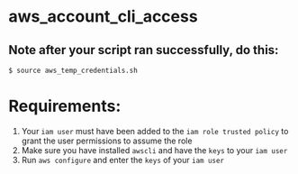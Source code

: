 # aws_account_cli_access
## Note after your script ran successfully, do this:

`$ source aws_temp_credentials.sh`

# Requirements:
1. Your `iam user` must have been added to the `iam role trusted policy` to grant the user permissions to assume the role
2. Make sure you have installed `awscli` and have the `keys` to your `iam user`
3. Run `aws configure` and enter the `keys` of your `iam user`
